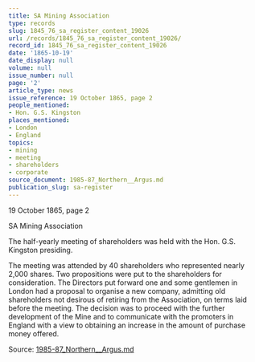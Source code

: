 ```yaml
---
title: SA Mining Association
type: records
slug: 1845_76_sa_register_content_19026
url: /records/1845_76_sa_register_content_19026/
record_id: 1845_76_sa_register_content_19026
date: '1865-10-19'
date_display: null
volume: null
issue_number: null
page: '2'
article_type: news
issue_reference: 19 October 1865, page 2
people_mentioned:
- Hon. G.S. Kingston
places_mentioned:
- London
- England
topics:
- mining
- meeting
- shareholders
- corporate
source_document: 1985-87_Northern__Argus.md
publication_slug: sa-register
---
```


19 October 1865, page 2

SA Mining Association

The half-yearly meeting of shareholders was held with the Hon. G.S. Kingston presiding.

The meeting was attended by 40 shareholders who represented nearly 2,000 shares. Two propositions were put to the shareholders for consideration.  The Directors put forward one and some gentlemen in London had a proposal to organise a new company, admitting old shareholders not desirous of retiring from the Association, on terms laid before the meeting.  The decision was to proceed with the further development of the Mine and to communicate with the promoters in England with a view to obtaining an increase in the amount of purchase money offered.

Source: [1985-87_Northern__Argus.md](/downloads/markdown/1985-87_Northern__Argus.md)
